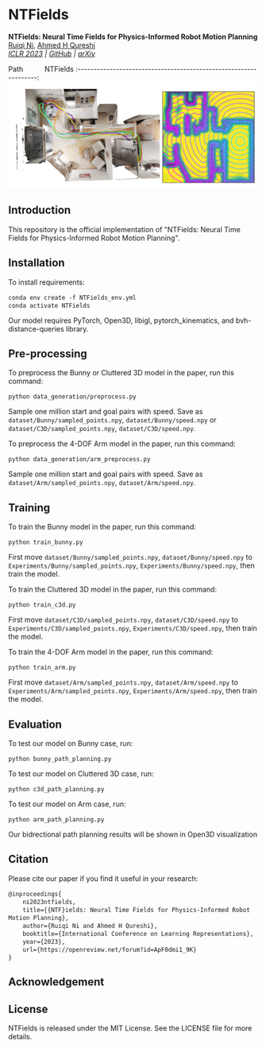 # NTFields

**NTFields: Neural Time Fields for Physics-Informed Robot Motion Planning**
\
[Ruiqi Ni](https://ruiqini.github.io/),
[Ahmed H Qureshi](https://qureshiahmed.github.io/)
\
_[ICLR 2023](https://openreview.net/forum?id=ApF0dmi1_9K) |
[GitHub](https://github.com/ruiqini/NTFields) |
[arXiv](https://arxiv.org/abs/2210.00120)_

Path &nbsp;&nbsp;&nbsp;&nbsp;&nbsp;&nbsp;&nbsp;&nbsp;&nbsp; NTFields
:-----------------------------------------------------------------: 
![image](fig/fig.png)  

## Introduction

This repository is the official implementation of "NTFields: Neural Time Fields for Physics-Informed Robot Motion Planning". 

## Installation

To install requirements:

```setup
conda env create -f NTFields_env.yml
conda activate NTFields
```

Our model requires PyTorch, Open3D, libigl, pytorch_kinematics, and bvh-distance-queries library.

## Pre-processing

To preprocess the Bunny or Cluttered 3D model in the paper, run this command:

```preprocess
python data_generation/preprocess.py 
```

Sample one million start and goal pairs with speed. Save as `dataset/Bunny/sampled_points.npy`, `dataset/Bunny/speed.npy` or `dataset/C3D/sampled_points.npy`, `dataset/C3D/speed.npy`.

To preprocess the 4-DOF Arm model in the paper, run this command:

```preprocess
python data_generation/arm_preprocess.py 
```

Sample one million start and goal pairs with speed. Save as `dataset/Arm/sampled_points.npy`, `dataset/Arm/speed.npy`.

## Training

To train the Bunny model in the paper, run this command:

```train
python train_bunny.py 
```

First move `dataset/Bunny/sampled_points.npy`, `dataset/Bunny/speed.npy` to `Experiments/Bunny/sampled_points.npy`, `Experiments/Bunny/speed.npy`, then train the model.

To train the Cluttered 3D model in the paper, run this command:

```train
python train_c3d.py 
```

First move `dataset/C3D/sampled_points.npy`, `dataset/C3D/speed.npy` to `Experiments/C3D/sampled_points.npy`, `Experiments/C3D/speed.npy`, then train the model.

To train the 4-DOF Arm model in the paper, run this command:

```train
python train_arm.py 
```

First move `dataset/Arm/sampled_points.npy`, `dataset/Arm/speed.npy` to `Experiments/Arm/sampled_points.npy`, `Experiments/Arm/speed.npy`, then train the model.

## Evaluation

To test our model on Bunny case, run:

```eval
python bunny_path_planning.py 
```

To test our model on Cluttered 3D case, run:

```eval
python c3d_path_planning.py 
```

To test our model on Arm case, run:

```eval
python arm_path_planning.py 
```

Our bidrectional path planning results will be shown in Open3D visualization


## Citation

Please cite our paper if you find it useful in your research:

```
@inproceedings{
    ni2023ntfields,
    title={{NTF}ields: Neural Time Fields for Physics-Informed Robot Motion Planning},
    author={Ruiqi Ni and Ahmed H Qureshi},
    booktitle={International Conference on Learning Representations},
    year={2023},
    url={https://openreview.net/forum?id=ApF0dmi1_9K}
}
```

## Acknowledgement



## License

NTFields is released under the MIT License. See the LICENSE file for more details.


